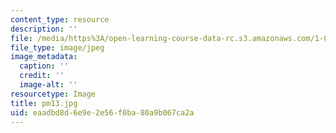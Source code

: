 ```yaml
---
content_type: resource
description: ''
file: /media/https%3A/open-learning-course-data-rc.s3.amazonaws.com/1-012-introduction-to-civil-engineering-design-spring-2002/eaadbd8d6e9e2e56f0ba80a9b067ca2a_pm13.jpg
file_type: image/jpeg
image_metadata:
  caption: ''
  credit: ''
  image-alt: ''
resourcetype: Image
title: pm13.jpg
uid: eaadbd8d-6e9e-2e56-f0ba-80a9b067ca2a
---
```

